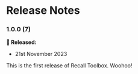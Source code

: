 # Release Notes

### 1.0.0 (7)

**🎉 Released:**
- 21st November 2023

This is the first release of Recall Toolbox. Woohoo!